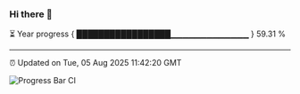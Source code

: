 ### Hi there 👋

⏳ Year progress { █████████████████▁▁▁▁▁▁▁▁▁▁▁▁▁ } 59.31 %

---

⏰ Updated on Tue, 05 Aug 2025 11:42:20 GMT

![Progress Bar CI](https://github.com/IshwaranRudhara/GIT-ACTION/workflows/Progress%20Bar%20CI/badge.svg)
